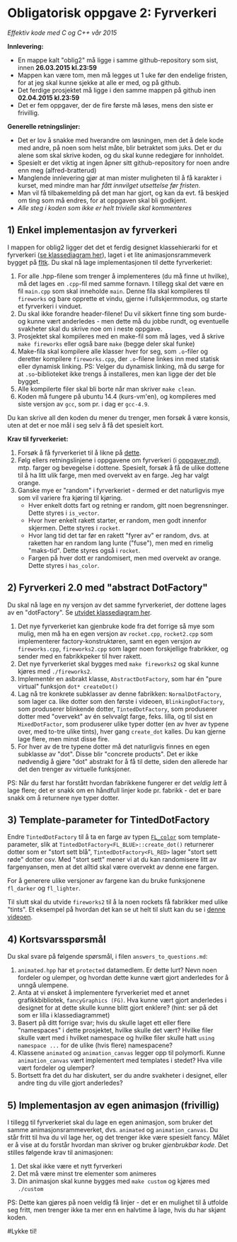 
Obligatorisk oppgave 2: Fyrverkeri
========================================

*Effektiv kode med C og C++ vår 2015*

**Innlevering:** 

  * En mappe kalt "oblig2" må ligge i samme github-repository som sist, innen **26.03.2015 kl.23:59**
  * Mappen kan være tom, men må legges ut 1 uke før den endelige fristen, for at jeg skal kunne sjekke at alle er med, og på github.
  * Det ferdige prosjektet må ligge i den samme mappen på github inen **02.04.2015 kl.23:59**
  * Det er fem oppgaver, der de fire første må løses, mens den siste er frivillig.

**Generelle retningslinjer:**

  * Det er lov å snakke med hverandre om løsningen, men det å dele kode med andre, på noen som helst måte, blir betraktet som juks. Det er du alene som skal skrive koden, og du skal kunne redegjøre for innholdet.
  * Spesielt er det viktig at ingen åpner sitt github-repository for noen andre enn meg (alfred-bratterud)
  * Manglende innlevering gjør at man mister muligheten til å få karakter i kurset, med mindre man har *fått innvilget utsettelse før fristen.* 
  * Man vil få tilbakemelding på det man har gjort, og kan da evt. få beskjed om ting som må endres, for at oppgaven skal bli godkjent. 
  * *Alle steg i koden som ikke er helt trivielle skal kommenteres*

## 1) Enkel implementasjon av fyrverkeri

I mappen for oblig2 ligger det det et ferdig designet klassehierarki for et fyrverkeri ([se klassediagram her](./fireworks_class_hierarchy.pdf)), laget i et lite animasjonsrammeverk bygget på [fltk](http://www.fltk.org). Du skal nå lage implementasjonen til dette fyrverkeriet:

  1. For alle .hpp-filene som trenger å implementeres (du må finne ut hvilke), må det lages en `.cpp`-fil med samme fornavn. I tillegg skal det være en fil `main.cpp` som skal inneholde `main`. Denne fila skal kompileres til `fireworks` og bare opprette et vindu, gjerne i fullskjermmodus, og starte et fyrverkeri i vinduet.
  2. Du skal ikke forandre header-filene! Du vil sikkert finne ting som burde- og kunne vært anderledes - men dette må du jobbe rundt, og eventuelle svakheter skal du skrive noe om i neste oppgave. 
  3. Prosjektet skal kompileres med en make-fil som må lages, ved å skrive `make fireworks` eller også bare `make` (begge deler skal funke)
  4. Make-fila skal kompilere alle klasser hver for seg, som `.o`-filer og deretter kompilere `fireworks.cpp`, der `.o`-filene linkes inn med statisk eller dynamisk linking. PS: Velger du dynamisk linking, må du sørge for at `.so`-biblioteket ikke trengs å installeres, men kan ligge der det ble bygget.
  5. Alle kompilerte filer skal bli borte når man skriver `make clean`. 
  6. Koden må fungere på ubuntu 14.4 (kurs-vm'en), og kompileres med siste versjon av `gcc`, som pr. i dag  er `gcc-4.9`. 

Du kan skrive all den koden du mener du trenger, men forsøk å være konsis, uten at det er noe mål i seg selv å få det spesielt kort.

**Krav til fyrverkeriet:**

  1. Forsøk å få fyrverkeriet til å likne på [dette](https://screencast.uninett.no/relay/ansatt/alfrebhioa.no/2015/19.03/12866/Fireworks_CPP_2015_-_20150319_125437_36.html). 
  2. Følg ellers retningslinjene i oppgavene om fyrverkeri (i [oppgaver.md](./oppgaver)), mtp. farger og bevegelse i dottene. Spesielt, forsøk å få de ulike dottene til å ha litt ulik farge, men med overvekt av en farge. Jeg har valgt orange.
  3. Ganske mye er "random" i fyrverkeriet - dermed er det naturligvis mye som vil variere fra kjøring til kjøring.
     * Hver enkelt dotts fart og retning er random, gitt noen begrensninger. Dette styres i `is_vector`.
     * Hvor hver enkelt rakett starter, er random, men godt innenfor skjermen. Dette styres i `rocket`.
     * Hvor lang tid det tar før en rakett "fyrer av" er random, dvs. at raketten har en random lang lunte ("fuse"), men med en rimelig "maks-tid". Dette styres også i `rocket`.
     * Fargen på hver dott er randomisert, men med overvekt av orange. Dette styres i `has_color`.

## 2) Fyrverkeri 2.0 med "abstract DotFactory"
Du skal nå lage en ny versjon av det samme fyrverkeriet, der dottene lages av en "dotFactory". Se [utvidet klassediagram her](./fireworks2_class_hierarchy.pdf).

1. Det nye fyrverkeriet kan gjenbruke kode fra det forrige så mye som mulig, men må ha en egen versjon av `rocket.cpp`, `rocket2.cpp` som implementerer factory-konstruktøren, samt en egen versjon av `fireworks.cpp`, `fireworks2.cpp` som lager noen forskjellige frabrikker, og sender med en fabrikkpeker til hver rakett.
2. Det nye fyrverkeriet skal bygges med `make fireworks2` og skal kunne kjøres med `./fireworks2`. 
3. Implementér en asbrakt klasse, `AbstractDotFactory`, som har én "pure virtual" funksjon `dot* createDot()`
4. Lag nå tre konkrete subklasser av denne fabrikken: `NormalDotFactory`, som lager ca. like dotter som den første i videoen, `BlinkingDotFactory`, som produserer blinkende dotter, `TintedDotFactory`, som produserer dotter med "overvekt" av én selvvalgt farge, feks. lilla, og til sist en `MixedDotFactor`, som produserer ulike typer dotter (en av hver av typene over, med to-tre ulike tints), hver gang `create_dot` kalles. Du kan gjerne lage flere, men minst disse fire.
5. For hver av de tre typene dotter må det naturligvis finnes en egen subklasse av "dot". Disse blir "concrete products". Det er ikke nødvendig å gjøre "dot" abstrakt for å få til dette, siden den allerede har det den trenger av virtuelle funksjoner.

PS: Når du først har forstått hvordan fabrikkene fungerer er det *veldig lett* å lage flere; det er snakk om en håndfull linjer kode pr. fabrikk - det er bare snakk om å returnere nye typer dotter.

## 3) Template-parameter for TintedDotFactory
Endre `TintedDotFactory` til å ta en farge av typen [`FL_color`](http://www.fltk.org/doc-1.3/Enumerations_8H.html#a8b762953646f8abee866061f1af78a6a) som template-parameter, slik at `TintedDotFactory<FL_BLUE>::create_dot()` returnerer dotter som er "stort sett blå", `TintedDotFactory<FL_RED>` lager "stort sett røde" dotter osv.  Med "stort sett" mener vi at du kan randomisere litt av fargenyansen, men at det alltid skal være overvekt av denne ene fargen.  

For å generere ulike versjoner av fargene kan du bruke funksjonene `fl_darker` og `fl_lighter`.

Til slutt skal du utvide `fireworks2` til å la noen rockets få fabrikker med ulike "tints". Et eksempel på hvordan det kan se ut helt til slutt kan du se i [denne videoen](https://screencast.uninett.no/relay/ansatt/alfrebhioa.no/2015/19.03/14400/Fireworks2_CPP_2015_-_20150319_145220_36.html).

## 4) Kortsvarsspørsmål
Du skal svare på følgende spørsmål, i filen `answers_to_questions.md`:

  1. `animated.hpp` har et `protected` datamedlem. Er dette lurt? Nevn noen fordeler og ulemper, og hvordan dette kunne vært gjort anderledes for å unngå ulempene.
  2. Anta at vi ønsket å implementere fyrverkeriet med et annet grafikkbibliotek, `fancyGraphics (FG)`. Hva kunne vært gjort anderledes i designet for at dette skulle kunne blitt gjort enklere? (hint: ser på det som er lilla i klassediagrammet)
  3. Basert på ditt forrige svar; hvis du skulle laget ett eller flere "namespaces" i dette prosjektet, hvilke skulle det vært? Hvilke filer skulle vært med i hvilket namespace og hvilke filer skulle hatt `using namespace ...` for de ulike (hvis flere) namespacene?
  4. Klassene `animated` og `animation_canvas` legger opp til polymorfi. Kunne `animation_canvas` vært implementert med templates i stedet? Hva ville vært fordeler og ulemper?
  5. Bortsett fra det du har diskutert, ser du andre svakheter i designet, eller andre ting du ville gjort anderledes?

## 5) Implementasjon av egen animasjon (frivillig)

I tillegg til fyrverkeriet skal du lage en egen animasjon, som bruker det samme animasjonsrammeverket, dvs. `animated` og `animation_canvas`. Du står fritt til hva du vil lage her, og det trenger ikke være spesielt fancy. Målet er å vise at du forstår hvordan man skriver og bruker *gjenbrukbar kode*. Det stilles følgende krav til animasjonen:

  1. Det skal ikke være et nytt fyrverkeri
  2. Det må være minst tre elementer som animeres
  3. Din animasjon skal kunne bygges med `make custom` og kjøres med `./custom`

PS: Dette kan gjøres på noen veldig få linjer - det er en mulighet til å utfolde seg fritt, men trenger ikke ta mer enn en halvtime å lage, hvis du har skjønt koden.


#Lykke til!
